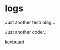 # logs

Just another tech blog...

Just another coder...

[keyboard](https://cdn.jsdelivr.net/gh/liqimore/logs@master/assets/images/202108/DSC08131.JPG)
